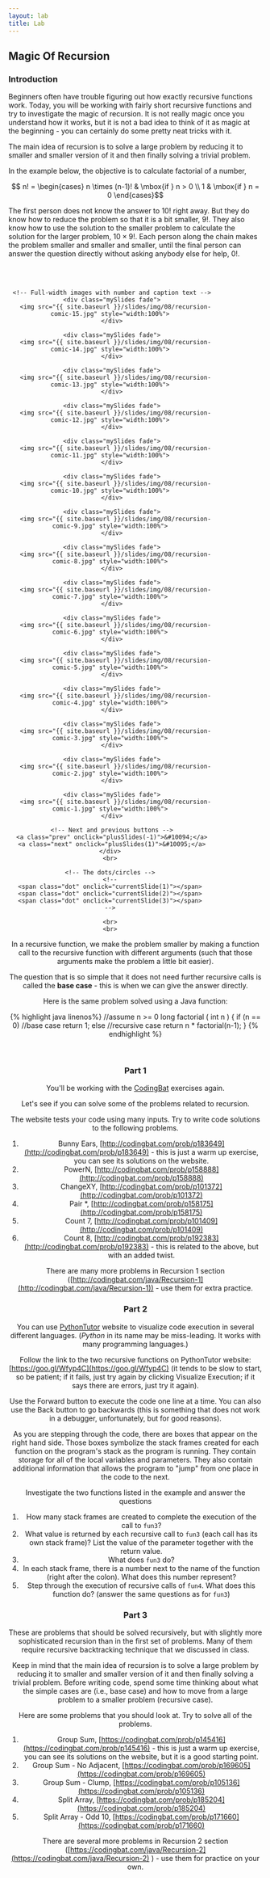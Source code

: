 ```yaml
---
layout: lab
title: Lab
---
```


<!--
<div class="lab-right" markdown="1">

__due date:__ 7 days from the time you start the lab or
November 4
(whichever comes first)

__submission mode:__ group

</div>

<main markdown="1" class="lab">
-->

## Magic Of Recursion


### Introduction

Beginners often have trouble figuring out how exactly recursive functions work.
Today, you will be working with fairly short recursive functions and try to
investigate the magic of recursion. It is not really magic once you understand
how it works, but it is not a bad idea to think of it as magic at the
beginning - you can certainly do some pretty neat tricks with it.

The main idea of recursion is to solve a large problem by reducing it to smaller
and smaller version of it and then finally solving a trivial problem.

In the example below, the objective is to calculate factorial of a number,

$$ n! =
\begin{cases}
n \times (n-1)! & \mbox{if }  n > 0 \\
1 & \mbox{if }  n = 0
\end{cases}$$

The first person does not know the answer to $10!$ right away. But they do know how to
reduce the problem so that it is a bit smaller, $9!$. They also know how to use the solution
to the smaller problem to calculate the solution for the larger problem, $10\times 9!$.
Each person along the chain makes the problem smaller and smaller and smaller, until the final
person can answer the question directly without asking anybody else for help, $0!$.

<div style="text-align:center">

<br>
<br>
	<!-- Slideshow container -->
	<div class="slideshow-container" style="width:80%">

	 <!-- Full-width images with number and caption text -->
	 <div class="mySlides fade">
	   <img src="{{ site.baseurl }}/slides/img/08/recursion-comic-15.jpg" style="width:100%">
	 </div>

	 <div class="mySlides fade">
	   <img src="{{ site.baseurl }}/slides/img/08/recursion-comic-14.jpg" style="width:100%">
	 </div>

	 <div class="mySlides fade">
	   <img src="{{ site.baseurl }}/slides/img/08/recursion-comic-13.jpg" style="width:100%">
	 </div>

	 <div class="mySlides fade">
	   <img src="{{ site.baseurl }}/slides/img/08/recursion-comic-12.jpg" style="width:100%">
	 </div>

	 <div class="mySlides fade">
	   <img src="{{ site.baseurl }}/slides/img/08/recursion-comic-11.jpg" style="width:100%">
	 </div>

	 <div class="mySlides fade">
	   <img src="{{ site.baseurl }}/slides/img/08/recursion-comic-10.jpg" style="width:100%">
	 </div>

	 <div class="mySlides fade">
	   <img src="{{ site.baseurl }}/slides/img/08/recursion-comic-9.jpg" style="width:100%">
	 </div>

	 <div class="mySlides fade">
	   <img src="{{ site.baseurl }}/slides/img/08/recursion-comic-8.jpg" style="width:100%">
	 </div>

	 <div class="mySlides fade">
	   <img src="{{ site.baseurl }}/slides/img/08/recursion-comic-7.jpg" style="width:100%">
	 </div>

	 <div class="mySlides fade">
	   <img src="{{ site.baseurl }}/slides/img/08/recursion-comic-6.jpg" style="width:100%">
	 </div>

	 <div class="mySlides fade">
	   <img src="{{ site.baseurl }}/slides/img/08/recursion-comic-5.jpg" style="width:100%">
	 </div>

	 <div class="mySlides fade">
	   <img src="{{ site.baseurl }}/slides/img/08/recursion-comic-4.jpg" style="width:100%">
	 </div>

	 <div class="mySlides fade">
	   <img src="{{ site.baseurl }}/slides/img/08/recursion-comic-3.jpg" style="width:100%">
	 </div>

	 <div class="mySlides fade">
	   <img src="{{ site.baseurl }}/slides/img/08/recursion-comic-2.jpg" style="width:100%">
	 </div>

	 <div class="mySlides fade">
	   <img src="{{ site.baseurl }}/slides/img/08/recursion-comic-1.jpg" style="width:100%">
	 </div>

	 <!-- Next and previous buttons -->
	 <a class="prev" onclick="plusSlides(-1)">&#10094;</a>
	 <a class="next" onclick="plusSlides(1)">&#10095;</a>
	</div>
	<br>

	<!-- The dots/circles -->
	<!--
	<span class="dot" onclick="currentSlide(1)"></span>
	<span class="dot" onclick="currentSlide(2)"></span>
	<span class="dot" onclick="currentSlide(3)"></span>
	-->

	<br>
	<br>
</div>


In a recursive function, we make the problem smaller by making a function call
to the recursive function with different arguments (such that those arguments make the
problem a little bit easier).

The question that is so simple that it does not need further recursive calls is called
the __base case__ - this is when we can give the answer directly.



Here is the same problem solved using a Java function:

{% highlight java linenos%}
//assume n >= 0
long factorial ( int n ) {
	if (n == 0)     //base case
	    return 1;
	else            //recursive case
	    return n * factorial(n-1);
}
{% endhighlight %}


<br>


### Part 1


You'll be working with the [CodingBat](http://codingbat.com/) exercises again.

Let's see if you can solve some of the problems related to recursion.

The website tests your code using many inputs. Try to write code solutions to the following problems.

1. Bunny Ears, [http://codingbat.com/prob/p183649](http://codingbat.com/prob/p183649)  - this is just a warm up exercise, you can see its solutions on the website.
2. PowerN, [http://codingbat.com/prob/p158888](http://codingbat.com/prob/p158888)
3. ChangeXY,  [http://codingbat.com/prob/p101372](http://codingbat.com/prob/p101372)
4. Pair *, [http://codingbat.com/prob/p158175](http://codingbat.com/prob/p158175)
5. Count 7, [http://codingbat.com/prob/p101409](http://codingbat.com/prob/p101409)
6. Count 8, [http://codingbat.com/prob/p192383](http://codingbat.com/prob/p192383)  - this is related to the above, but with an added twist.

There are many more problems in Recursion 1 section
([http://codingbat.com/java/Recursion-1](http://codingbat.com/java/Recursion-1)) - use them
for extra practice.



### Part 2

You can use [PythonTutor](http://www.pythontutor.com/) website to visualize code
execution in several different languages. (_Python_ in its name may be miss-leading.
It works with many programming languages.)

Follow the link to the two recursive functions on PythonTutor website: [https://goo.gl/Wfyp4C](https://goo.gl/Wfyp4C)
(it tends to be slow to start, so be patient; if it fails, just try again by
clicking Visualize Execution; if it says there are errors, just try it again).

Use the Forward button to execute the code one line at a time. You can also use
the Back button to go backwards (this is something that does not work in a debugger,
unfortunately, but for good reasons).

As you are stepping through the code, there are boxes that appear on the right
hand side. Those boxes symbolize the stack frames created for each function on
the program's stack as the program is running. They contain storage for all of
the local variables and  parameters. They also contain additional information
that allows the program to "jump" from one place in the code to the next.

Investigate the two functions listed in the example and answer the questions

1. How many stack frames are created to complete the execution of the call to `fun3`?
2. What value is returned by each recursive call to `fun3` (each call has its own stack frame)?
   List the value of the parameter  together with the return value.
3. What does `fun3` do?
4. In each stack frame, there is a number next to the name of the function
   (right after the colon). What does  this number represent?
5. Step through the execution of recursive calls of `fun4`.
   What does this function do? (answer the same questions as for `fun3`)





### Part 3

These are problems that should be solved recursively, but with slightly more
sophisticated recursion than in the first set of problems. Many of them require
recursive backtracking technique that we discussed in class.

Keep in mind that the main idea of recursion is to solve a large problem by reducing
it to smaller and smaller version of it and then finally solving a trivial problem.
Before writing code, spend some time thinking about what the simple cases are
(i.e., base case) and how to move from a large problem to a smaller problem
(recursive case).

Here are some problems that you should look at. Try to solve all of the problems.

1. Group Sum,  [https://codingbat.com/prob/p145416](https://codingbat.com/prob/p145416) - this
is just a warm up exercise, you can see its solutions on the website, but it is a good starting point.
2. Group Sum - No Adjacent, [https://codingbat.com/prob/p169605](https://codingbat.com/prob/p169605)
3. Group Sum - Clump, [https://codingbat.com/prob/p105136](https://codingbat.com/prob/p105136)
4. Split Array, [https://codingbat.com/prob/p185204](https://codingbat.com/prob/p185204)
5. Split Array - Odd 10, [https://codingbat.com/prob/p171660](https://codingbat.com/prob/p171660)

There are several more problems in Recursion 2 section
([https://codingbat.com/java/Recursion-2](https://codingbat.com/java/Recursion-2) ) - use
them for practice on your own.



<!--
</main>
-->

<script src="{{ site.baseurl }}/slides/js/image_slides.js"></script>




<script src="https://cdnjs.cloudflare.com/ajax/libs/mathjax/2.7.5/MathJax.js?config=TeX-AMS_HTML&delayStartupUntil=configured" type="text/javascript"></script>
<script type="text/javascript">
  // var slideshow = remark.create();

  // Setup MathJax
  MathJax.Hub.Config({
      tex2jax: {
      skipTags: ['script', 'noscript', 'style', 'textarea', 'pre'],
        inlineMath: [ ['$','$'], ["\\(","\\)"] ],
        displayMath: [ ['$$','$$'], ["\\[","\\]"] ],
        processEscapes: true
      }
  });

  MathJax.Hub.Configured();
</script>
